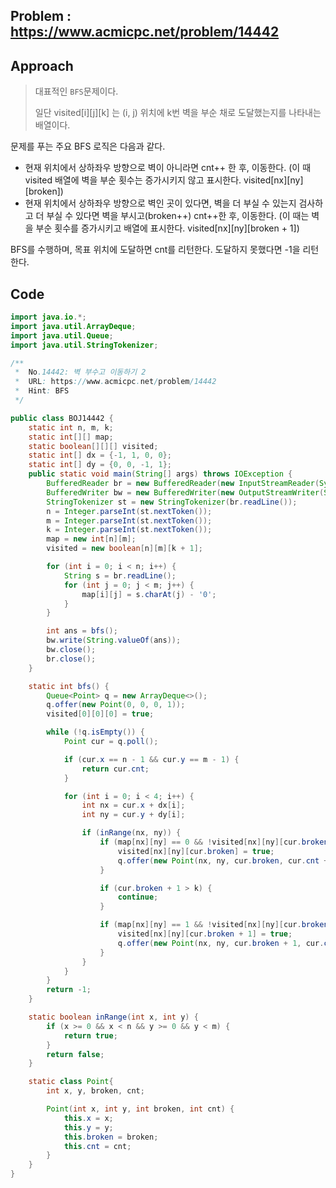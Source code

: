 ## Problem : https://www.acmicpc.net/problem/14442

## Approach

> 대표적인 `BFS`문제이다.
>
> 일단 visited[i][j][k] 는 (i, j) 위치에 k번 벽을 부순 채로 도달했는지를 나타내는 배열이다.

문제를 푸는 주요 BFS 로직은 다음과 같다.

- 현재 위치에서 상하좌우 방향으로 벽이 아니라면 cnt++ 한 후, 이동한다. (이 때 visited 배열에 벽을 부순 횟수는 증가시키지 않고 표시한다. visited[nx][ny][broken])
- 현재 위치에서 상하좌우 방향으로 벽인 곳이 있다면, 벽을 더 부실 수 있는지 검사하고 더 부실 수 있다면 벽을 부시고(broken++) cnt++한 후, 이동한다. (이 때는 벽을 부순 횟수를 증가시키고 배열에 표시한다. visited[nx][ny][broken + 1])

BFS를 수행하며, 목표 위치에 도달하면 cnt를 리턴한다. 도달하지 못했다면 -1을 리턴한다.

## Code

```java
import java.io.*;
import java.util.ArrayDeque;
import java.util.Queue;
import java.util.StringTokenizer;

/**
 *  No.14442: 벽 부수고 이동하기 2
 *  URL: https://www.acmicpc.net/problem/14442
 *  Hint: BFS
 */

public class BOJ14442 {
    static int n, m, k;
    static int[][] map;
    static boolean[][][] visited;
    static int[] dx = {-1, 1, 0, 0};
    static int[] dy = {0, 0, -1, 1};
    public static void main(String[] args) throws IOException {
        BufferedReader br = new BufferedReader(new InputStreamReader(System.in));
        BufferedWriter bw = new BufferedWriter(new OutputStreamWriter(System.out));
        StringTokenizer st = new StringTokenizer(br.readLine());
        n = Integer.parseInt(st.nextToken());
        m = Integer.parseInt(st.nextToken());
        k = Integer.parseInt(st.nextToken());
        map = new int[n][m];
        visited = new boolean[n][m][k + 1];

        for (int i = 0; i < n; i++) {
            String s = br.readLine();
            for (int j = 0; j < m; j++) {
                map[i][j] = s.charAt(j) - '0';
            }
        }

        int ans = bfs();
        bw.write(String.valueOf(ans));
        bw.close();
        br.close();
    }

    static int bfs() {
        Queue<Point> q = new ArrayDeque<>();
        q.offer(new Point(0, 0, 0, 1));
        visited[0][0][0] = true;

        while (!q.isEmpty()) {
            Point cur = q.poll();

            if (cur.x == n - 1 && cur.y == m - 1) {
                return cur.cnt;
            }

            for (int i = 0; i < 4; i++) {
                int nx = cur.x + dx[i];
                int ny = cur.y + dy[i];

                if (inRange(nx, ny)) {
                    if (map[nx][ny] == 0 && !visited[nx][ny][cur.broken]) {
                        visited[nx][ny][cur.broken] = true;
                        q.offer(new Point(nx, ny, cur.broken, cur.cnt + 1));
                    }

                    if (cur.broken + 1 > k) {
                        continue;
                    }

                    if (map[nx][ny] == 1 && !visited[nx][ny][cur.broken + 1]) {
                        visited[nx][ny][cur.broken + 1] = true;
                        q.offer(new Point(nx, ny, cur.broken + 1, cur.cnt + 1));
                    }
                }
            }
        }
        return -1;
    }

    static boolean inRange(int x, int y) {
        if (x >= 0 && x < n && y >= 0 && y < m) {
            return true;
        }
        return false;
    }

    static class Point{
        int x, y, broken, cnt;

        Point(int x, int y, int broken, int cnt) {
            this.x = x;
            this.y = y;
            this.broken = broken;
            this.cnt = cnt;
        }
    }
}
```

